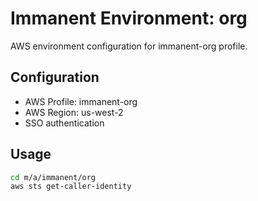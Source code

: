 # Immanent Environment: org

AWS environment configuration for immanent-org profile.

## Configuration

- AWS Profile: immanent-org
- AWS Region: us-west-2
- SSO authentication

## Usage

```bash
cd m/a/immanent/org
aws sts get-caller-identity
```
